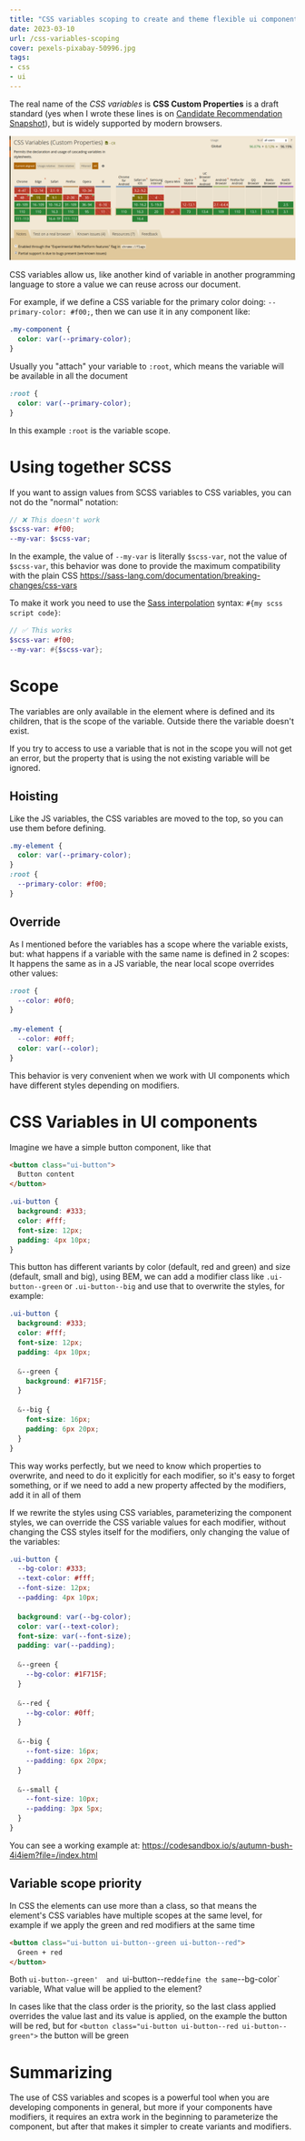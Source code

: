 ```yaml
---
title: "CSS variables scoping to create and theme flexible ui components"
date: 2023-03-10
url: /css-variables-scoping
cover: pexels-pixabay-50996.jpg
tags:
- css
- ui
---
```


The real name of the _CSS variables_ is **CSS Custom Properties** is a draft standard (yes when I wrote these lines is on [Candidate Recommendation Snapshot](https://www.w3.org/standards/history/css-variables-1)), but is widely supported by modern browsers.

![caniuse css variables](caniuse.png)

CSS variables allow us, like another kind of variable in another programming language to store a value we can reuse across our document.

For example, if we define a CSS variable for the primary color doing: `--primary-color: #f00;`, then we can use it in any component like:

```css
.my-component {
  color: var(--primary-color);
}
```

Usually you "attach" your variable to `:root`, which means the variable will be available in all the document
```css
:root {
  color: var(--primary-color);
}
```
In this example `:root` is the variable scope.

# Using together SCSS

If you want to assign values from SCSS variables to CSS variables, you can not do the "normal" notation:

```scss
// ❌ This doesn't work
$scss-var: #f00;
--my-var: $scss-var;
```

In the example, the value of `--my-var` is literally `$scss-var`, not the value of `$scss-var`, this behavior was done to provide the maximum compatibility with the plain CSS https://sass-lang.com/documentation/breaking-changes/css-vars

To make it work you need to use the [Sass interpolation](https://sass-lang.com/documentation/interpolation) syntax: `#{my scss script code}`:

```scss
// ✅ This works
$scss-var: #f00;
--my-var: #{$scss-var};
```

# Scope

The variables are only available in the element where is defined and its children, that is the scope of the variable. Outside there the variable doesn't exist. 

If you try to access to use a variable that is not in the scope you will not get an error, but the property that is using the not existing variable will be ignored.

## Hoisting

Like the JS variables, the CSS variables are moved to the top, so you can use them before defining.
```css
.my-element {
  color: var(--primary-color);
}
:root {
  --primary-color: #f00;
}
```

## Override

As I mentioned before the variables has a scope where the variable exists, but: what happens if a variable with the same name is defined in 2 scopes: It happens the same as in a JS variable, the near local scope overrides other values:

```css
:root {
  --color: #0f0;
}
    
.my-element {
  --color: #0ff;
  color: var(--color);
}
```

This behavior is very convenient when we work with UI components which have different styles depending on modifiers.

# CSS Variables in UI components

Imagine we have a simple button component, like that

```html
<button class="ui-button">
  Button content
</button>
```
```css
.ui-button {
  background: #333;
  color: #fff;
  font-size: 12px;
  padding: 4px 10px;
}
```

This button has different variants by color (default, red and green) and size (default, small and big), using BEM, we can add a modifier class like `.ui-button--green` or `.ui-button--big` and use that to overwrite the styles, for example:

```scss
.ui-button {
  background: #333;
  color: #fff;
  font-size: 12px;
  padding: 4px 10px;
  
  &--green {
    background: #1F715F; 
  }

  &--big {
    font-size: 16px;
    padding: 6px 20px;
  }
}
```

This way works perfectly, but we need to know which properties to overwrite, and need to do it explicitly for each modifier, so it's easy to forget something, or if we need to add a new property affected by the modifiers, add it in all of them

If we rewrite the styles using CSS variables, parameterizing the component styles, we can override the CSS variable values for each modifier, without changing the CSS styles itself for the modifiers, only changing the value of the variables:

```scss
.ui-button {
  --bg-color: #333;
  --text-color: #fff;
  --font-size: 12px;
  --padding: 4px 10px;
  
  background: var(--bg-color);
  color: var(--text-color);
  font-size: var(--font-size);
  padding: var(--padding);

  &--green {
    --bg-color: #1F715F;
  }

  &--red {
    --bg-color: #0ff;
  }

  &--big {
    --font-size: 16px;
    --padding: 6px 20px;
  }

  &--small {
    --font-size: 10px;
    --padding: 3px 5px;
  }
}
```
You can see a working example at: https://codesandbox.io/s/autumn-bush-4i4iem?file=/index.html

## Variable scope priority

In CSS the elements can use more than a class, so that means the element's CSS variables have multiple scopes at the same level, for example if we apply the green and red modifiers at the same time

```html
<button class="ui-button ui-button--green ui-button--red">
  Green + red
</button>
```

Both `ui-button--green'  and `ui-button--red` define the same `--bg-color` variable, What value will be applied to the element?

In cases like that the class order is the priority, so the last class applied overrides the value last and its value is applied, on the example the button will be red, but for `<button class="ui-button ui-button--red ui-button--green">` the button will be green


# Summarizing

The use of CSS variables and scopes is a powerful tool when you are developing components in general, but more if your components have modifiers, it requires an extra work in the beginning to parameterize the component, but after that makes it simpler to create variants and modifiers.
